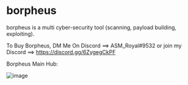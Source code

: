 # borpheus
borpheus is a multi cyber-security tool (scanning, payload building, exploiting).

To Buy Borpheus, DM Me On Discord ==> ASM_Royal#9532
  or join my Discord ==> https://discord.gg/6ZygegCkPF

Borpheus Main Hub:

![image](https://user-images.githubusercontent.com/89786570/178143743-48df3eb1-dabe-4a2b-9f73-d928821a0cbb.png)
